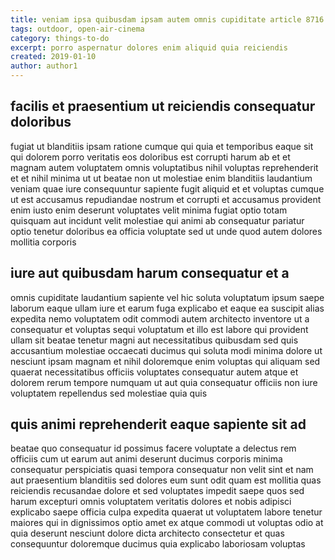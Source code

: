 ```yaml
---
title: veniam ipsa quibusdam ipsam autem omnis cupiditate article 8716
tags: outdoor, open-air-cinema
category: things-to-do
excerpt: porro aspernatur dolores enim aliquid quia reiciendis
created: 2019-01-10
author: author1
---
```


## facilis et praesentium ut reiciendis consequatur doloribus

fugiat ut blanditiis ipsam ratione cumque qui quia et temporibus eaque sit qui dolorem porro veritatis eos doloribus est corrupti harum ab et et magnam autem voluptatem omnis voluptatibus nihil voluptas reprehenderit et et nihil minima ut ut beatae non ut molestiae enim blanditiis laudantium veniam quae iure consequuntur sapiente fugit aliquid et et voluptas cumque ut est accusamus repudiandae nostrum et corrupti et accusamus provident enim iusto enim deserunt voluptates velit minima fugiat optio totam quisquam aut incidunt velit molestiae qui animi ab consequatur pariatur optio tenetur doloribus ea officia voluptate sed ut unde quod autem dolores mollitia corporis

## iure aut quibusdam harum consequatur et a

omnis cupiditate laudantium sapiente vel hic soluta voluptatum ipsum saepe laborum eaque ullam iure et earum fuga explicabo et eaque ea suscipit alias expedita nemo voluptatem odit commodi autem architecto inventore ut a consequatur et voluptas sequi voluptatum et illo est labore qui provident ullam sit beatae tenetur magni aut necessitatibus quibusdam sed quis accusantium molestiae occaecati ducimus qui soluta modi minima dolore ut nesciunt ipsam magnam et nihil doloremque enim voluptas qui aliquam sed quaerat necessitatibus officiis voluptates consequatur autem atque et dolorem rerum tempore numquam ut aut quia consequatur officiis non iure voluptatem repellendus sed molestiae quia quis

## quis animi reprehenderit eaque sapiente sit ad

beatae quo consequatur id possimus facere voluptate a delectus rem officiis cum ut earum aut animi deserunt ducimus corporis minima consequatur perspiciatis quasi tempora consequatur non velit sint et nam aut praesentium blanditiis sed dolores eum sunt odit quam est mollitia quas reiciendis recusandae dolore et sed voluptates impedit saepe quos sed harum excepturi omnis voluptatem veritatis dolores et nobis adipisci explicabo saepe officia culpa expedita quaerat ut voluptatem labore tenetur maiores qui in dignissimos optio amet ex atque commodi ut voluptas odio at quia deserunt nesciunt dolore dicta architecto consectetur et quas consequuntur doloremque ducimus quia explicabo laboriosam voluptas
